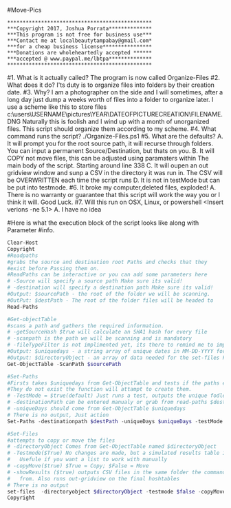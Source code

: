 #Move-Pics
```
***********************************************
***Copyright 2017, Joshua Porrata**************
***This program is not free for business use***
***Contact me at localbeautytampabay@gmail.com*
***for a cheap business license****************
***Donations are wholeheartedly accepted ******
***accepted @ www.paypal.me/lbtpa**************
***********************************************
```
#1. What is it actually called?
    The program is now called Organize-Files 
#2. What does it do?
    I'ts duty is to organize files into folders by their creation date. 
#3. Why?
    I am a photographer on the side and I will sometimes, after a long day just 
    dump a weeks worth of files into a folder to organize later. I use a scheme 
    like this to store files
    c:\users\USERNAME\pictures\YEAR\DATEOFPICTURECREATION\FILENAME.DNG
    Naturally this is foolish and I wind up with a month of unorganized files. 
    This script should organize them according to my scheme.
#4. What command runs the script? 
    ./Organize-Files.ps1
#5. What are the defaults?
    A. It will prompt you for the root source path, it will recurse through 
        folders. You can input a permanent Source/Destination, but thats on you.
    B. It will COPY not move files, this can be adjusted using paramaters within 
        The main body of the script. Starting around line 338
    C. It will oupen an out gridview window and sunp a CSV in the directory it
        was run in. The CSV will be OVERWRITTEN each time the script runs
    D. It is not in testMode but can be put into testmode. 
#6. It broke my computer,deleted files, exploded! 
    A. There is no warranty or guarantee that this script will work the way you
        or I think it will. Good Luck.
#7. Will this run on OSX, Linux, or powershell <Insert verions -ne 5.1>
    A. I have no idea

#Here is what the execution block of the script looks like along with Parameter
#info.

```powershell
Clear-Host
Copyright
#Readpaths 
#grabs the source and destination root Paths and checks that they 
#exist before Passing them on.
#ReadPaths can be interactive or you can add some parameters here
# -Source will specify a source path Make sure its valid!
# -destination will specify a destination path Make sure its valid!
#Output: $sourcePath - the root of the folder we will be scanning.
#OutPut: $destPath - The root of the folder files will be headed to 
Read-Paths

#Get-objectTable 
#scans a path and gathers the required information.
# -getSourceHash $true will calculate an SHA1 hash for every file
# -scanpath is the path we will be scanning and is mandatory
# -fileTypeFilter is not implimented yet, its there to remind me to impliment it
#Output: $uniquedays - a string array of unique dates in MM-DD-YYYY format
#Output: $directoryObject - an array of data needed for the set-files Function
Get-ObjectTable -ScanPath $sourcePath 

#Set-Paths 
#Firsts takes $uniquedays from Get-ObjectTable and tests if the paths exist if
#They do not exist the function will attampt to create them.
# -TestMode = $true(default) Just runs a test, outputs the unique fodlers
# -destinationPath can be entered manualy or grab from read-paths $destpath
# -uniqueDays should come from Get-ObjectTable $uniquedays
# There is no output, Just action
Set-Paths -destinationpath $destPath -uniqueDays $uniqueDays -testMode $false

#Set-Files
#attempts to copy or move the files 
# -directoryObject Comes from Get-ObjectTable named $directoryObject
# -Testmode($True) No changes are made, but a simulated results table is created
#   Usefule if you want a list to work with manually
# -copyMove($true) $True = Copy; $False = Move
# -showResults ($true) outputs CSV files in the same folder the command is run 
#   from. Also runs out-gridview on the final hoshtables
# There is no output
set-files  -directoryobject $directoryObject -testmode $false -copyMove $true
Copyright
```